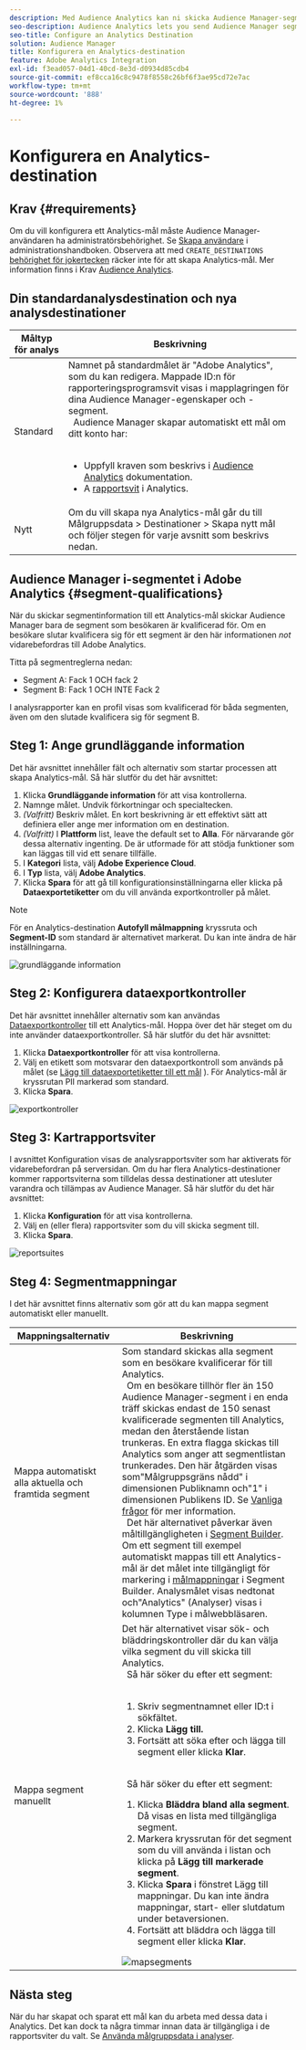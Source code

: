```yaml
---
description: Med Audience Analytics kan ni skicka Audience Manager-segment till Analytics. Om du vill använda den här funktionen skapar du ett Analytics-mål och mappar segment till det i Audience Manager.
seo-description: Audience Analytics lets you send Audience Manager segments to Analytics. To use this feature, you create an Analytics destination and map segments to it in Audience Manager.
seo-title: Configure an Analytics Destination
solution: Audience Manager
title: Konfigurera en Analytics-destination
feature: Adobe Analytics Integration
exl-id: f3ead057-04d1-40cd-8e3d-d0934d85cdb4
source-git-commit: ef8cca16c8c9478f8558c26bf6f3ae95cd72e7ac
workflow-type: tm+mt
source-wordcount: '888'
ht-degree: 1%

---
```


# Konfigurera en Analytics-destination

## Krav {#requirements}

Om du vill konfigurera ett Analytics-mål måste Audience Manager-användaren ha administratörsbehörighet. Se [Skapa användare](/help/using/features/administration/administration-overview.md#create-users) i administrationshandboken. Observera att med `CREATE_DESTINATIONS` [behörighet för jokertecken](/help/using/features/administration/administration-overview.md#wild-card-permissions) räcker inte för att skapa Analytics-mål.
Mer information finns i Krav [Audience Analytics](https://experienceleague.adobe.com/docs/analytics/integration/audience-analytics/mc-audiences-aam.html).

## Din standardanalysdestination och nya analysdestinationer

| Måltyp för analys | Beskrivning |
|---|---|
| Standard | Namnet på standardmålet är &quot;Adobe Analytics&quot;, som du kan redigera. Mappade ID:n för rapporteringsprogramsvit visas i mapplagringen för dina Audience Manager-egenskaper och -segment. <br>  Audience Manager skapar automatiskt ett mål om ditt konto har: <br>  <ul><li>Uppfyll kraven som beskrivs i [Audience Analytics](https://experienceleague.adobe.com/docs/analytics/integration/audience-analytics/mc-audiences-aam.html) dokumentation.</li><li>A [rapportsvit](https://experienceleague.adobe.com/docs/analytics/admin/manage-report-suites/report-suites-admin.html) i Analytics.</li></ul> |
| Nytt | Om du vill skapa nya Analytics-mål går du till Målgruppsdata > Destinationer > Skapa nytt mål och följer stegen för varje avsnitt som beskrivs nedan. |

## Audience Manager i-segmentet i Adobe Analytics {#segment-qualifications}

När du skickar segmentinformation till ett Analytics-mål skickar Audience Manager bara de segment som besökaren är kvalificerad för. Om en besökare slutar kvalificera sig för ett segment är den här informationen _not_ vidarebefordras till Adobe Analytics.

Titta på segmentreglerna nedan:

* Segment A: Fack 1 OCH fack 2
* Segment B: Fack 1 OCH INTE Fack 2

I analysrapporter kan en profil visas som kvalificerad för båda segmenten, även om den slutade kvalificera sig för segment B.

## Steg 1: Ange grundläggande information

Det här avsnittet innehåller fält och alternativ som startar processen att skapa Analytics-mål. Så här slutför du det här avsnittet:

1. Klicka **Grundläggande information** för att visa kontrollerna.
2. Namnge målet. Undvik förkortningar och specialtecken.
3. *(Valfritt)* Beskriv målet. En kort beskrivning är ett effektivt sätt att definiera eller ange mer information om en destination.
4. *(Valfritt)* I **Plattform** list, leave the default set to **Alla**. För närvarande gör dessa alternativ ingenting. De är utformade för att stödja funktioner som kan läggas till vid ett senare tillfälle.
5. I **Kategori** lista, välj **Adobe Experience Cloud**.
6. I **Typ** lista, välj **Adobe Analytics**.
7. Klicka **Spara** för att gå till konfigurationsinställningarna eller klicka på **Dataexportetiketter** om du vill använda exportkontroller på målet.

>[!NOTE]
>
>För en Analytics-destination **Autofyll målmappning** kryssruta och **Segment-ID** som standard är alternativet markerat. Du kan inte ändra de här inställningarna.

![grundläggande information](assets/basicinformation.png)

## Steg 2: Konfigurera dataexportkontroller

Det här avsnittet innehåller alternativ som kan användas [Dataexportkontroller](/help/using/features/data-export-controls.md) till ett Analytics-mål. Hoppa över det här steget om du inte använder dataexportkontroller. Så här slutför du det här avsnittet:

1. Klicka **Dataexportkontroller** för att visa kontrollerna.
1. Välj en etikett som motsvarar den dataexportkontroll som används på målet (se [Lägg till dataexportetiketter till ett mål](/help/using/features/destinations/add-data-export-labels.md) ). För Analytics-mål är kryssrutan PII markerad som standard.
1. Klicka **Spara**.

![exportkontroller](assets/exportControls.png)

## Steg 3: Kartrapportsviter

I avsnittet Konfiguration visas de analysrapportsviter som har aktiverats för vidarebefordran på serversidan. Om du har flera Analytics-destinationer kommer rapportsviterna som tilldelas dessa destinationer att utesluter varandra och tillämpas av Audience Manager. Så här slutför du det här avsnittet:

1. Klicka **Konfiguration** för att visa kontrollerna.
1. Välj en (eller flera) rapportsviter som du vill skicka segment till.
1. Klicka **Spara**.

![reportsuites](assets/reportSuites.png)

## Steg 4: Segmentmappningar

I det här avsnittet finns alternativ som gör att du kan mappa segment automatiskt eller manuellt.

| Mappningsalternativ | Beskrivning |
|---|---|
| Mappa automatiskt alla aktuella och framtida segment | Som standard skickas alla segment som en besökare kvalificerar för till Analytics. <br>  Om en besökare tillhör fler än 150 Audience Manager-segment i en enda träff skickas endast de 150 senast kvalificerade segmenten till Analytics, medan den återstående listan trunkeras. En extra flagga skickas till Analytics som anger att segmentlistan trunkerades. Den här åtgärden visas som&quot;Målgruppsgräns nådd&quot; i dimensionen Publiknamn och&quot;1&quot; i dimensionen Publikens ID. Se [Vanliga frågor](https://experienceleague.adobe.com/docs/analytics/integration/audience-analytics/audience-analytics-workflow/mc-audiences-faqs.html) för mer information. <br>  Det här alternativet påverkar även måltillgängligheten i [Segment Builder](/help/using/features/segments/segment-builder.md). Om ett segment till exempel automatiskt mappas till ett Analytics-mål är det målet inte tillgängligt för markering i [målmappningar](/help/using/features/segments/segment-builder.md#segment-builder-controls-destinations) i Segment Builder. Analysmålet visas nedtonat och&quot;Analytics&quot; (Analyser) visas i kolumnen Type i målwebbläsaren. |
| Mappa segment manuellt | Det här alternativet visar sök- och bläddringskontroller där du kan välja vilka segment du vill skicka till Analytics. <br>  Så här söker du efter ett segment: <br>  <ol><li>Skriv segmentnamnet eller ID:t i sökfältet.</li><li>Klicka <b>Lägg till.</b></li><li>Fortsätt att söka efter och lägga till segment eller klicka <b>Klar</b>.</li></ol><br>  Så här söker du efter ett segment: <ol><li>Klicka <b>Bläddra bland alla segment</b>. Då visas en lista med tillgängliga segment.</li><li>Markera kryssrutan för det segment som du vill använda i listan och klicka på <b>Lägg till markerade segment</b>.</li><li>Klicka <b>Spara</b> i fönstret Lägg till mappningar. Du kan inte ändra mappningar, start- eller slutdatum under betaversionen.</li><li>Fortsätt att bläddra och lägga till segment eller klicka <b>Klar</b>.</li></ol> ![mapsegments](assets/mapSegments.png) |

## Nästa steg

När du har skapat och sparat ett mål kan du arbeta med dessa data i Analytics. Det kan dock ta några timmar innan data är tillgängliga i de rapportsviter du valt. Se [Använda målgruppsdata i analyser](https://experienceleague.adobe.com/docs/analytics/integration/audience-analytics/audience-analytics-workflow/use-audience-data-analytics.html).
